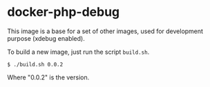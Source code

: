 # docker-php-debug


This image is a base for a set of other images, used for development purpose (xdebug enabled).

To build a new image, just run the script ``build.sh``.

```
$ ./build.sh 0.0.2
```

Where "0.0.2" is the version.
